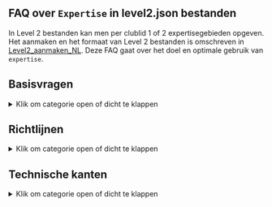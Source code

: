 ## FAQ over `Expertise` in level2.json bestanden

In Level 2 bestanden kan men per clublid 1 of 2 expertisegebieden opgeven.
Het aanmaken en het formaat van Level 2 bestanden is omschreven in
[Level2_aanmaken_NL](https://github.com/vdhamer/Photo-Club-Hub/blob/main/Photo%20Club%20Hub/Documentation/Level2_aanmaken_NL.md).
Deze FAQ gaat over het doel en optimale gebruik van `expertise`.

## Basisvragen

<details><summary>Klik om categorie open of dicht te klappen</summary></p>
<ul>

<li>

### Wat betekent `Expertise` hier?

<details><summary>Klik om antwoord open of dicht te klappen</summary></p>
Hiermee bedoelen we enkele soorten fotografie waar een fotograaf zichzelf in bekwaamd heeft.
Hiermee kan met zien dat b.v. Rob zich toespitsts op "Abstracte" fotografie. 
Het hoofddoel is om Rob en zijn werk eenvoudig te kunnen vinden door "abstract" of "abs" in te typen.
</details></p>

</li><li>

### Waar ziet een gebruiker de gemelde `expertises`?

<details><summary>Klik om antwoord open of dicht te klappen</summary></p>

1. In de HTML/web versie van de app, staan ze vermeld in een kolom "expertisegebieden" in de diverse tabellen met clubleden.
2. In de iOS versie zie je de beschikbare expertises bij iedere fotograaf op het `Portfolio` pagina.
3. In de iOS versie staan de beschikbare expertisegebieden helemaal onderaan de `Namenlijst` pagina.
   Om snel onderaan te komen, zoek op "expertise" of "zzz".
</p>

En op termijn komen er ook zoekfuncties bij:

1. In de HTML versie, moeten de getoonde expertises **klikbare links** worden. Dit brengt je naar een lijst met alle fotografen met die expertise.
2. In de iOS versie, kan men straks **zoeken** op expertisegebied door de eerste paar letters in te tikken in de zoekbalk.
Dus intypen van "zwart" reduceert de lijst tot fotografen die aan "zwart-wit" gekoppeld zijn.
Maar toont ook namen zoals "Kees de Zwart": deze zoekbalk zoekt zowel op naam en op expertise.
3. In de HTML versie, zou er een eigenlijk ook een **aparte pagina** moeten komen met een (klikbare) lijst met alle beschikbare expertisegebieden.
Hiermee kan je zien welke er zijn, wat hun uitleg is, en hoeveel fotografen ze vermeld hebben.  
</details></p>

</li><li>

### Wat is de bedoeling eigenlijk?

<details><summary>Klik om antwoord open of dicht te klappen</summary></p>
Stel dat er tien, honderd of zelfs duizend clubs meedoen met gemiddeld 15 leden.
Dan zijn er 150, 1500 of zelfs 15.000 fotografen bekend in de app. 
De app bevat zoekfuncties waarmee je op naam van de fotograaf kunt zoeken.
Hier vind je bekenden mee. Expertisegebieden laat je interessante fotografen op basis van hun specialismes.
</details></p>

</li><li>

### Hoeveel expertisegebieden per clublid?

<details><summary>Klik om antwoord open of dicht te klappen</summary></p>
Maximaal twee. Bij meer expertises gaat de app bewust een beetje moeilijk doen.</p>

De gedachte hierachter is dat een zoekopdracht net als bij Google Search vooral relevante resultaten oplevert. 
Mogelijk is niet allemaal de soort "architectuur" waar die je zocht. Maar we willen liefs hebben dat de portfolio's
van architectuurspecialisten vrij duidelijk dit specialism laten zien.
</details></p>

</li><li>

### Kan iemand ook nul Expertises hebben?

<details><summary>Klik om antwoord open of dicht te klappen</summary></p>
Ja. Dat kan drie goede redenen hebben:

1. Iemand heeft dus geen duidelijk specialisme ("if fotografeer wat ik zoal tegenkom").
2. Iemand wil - om wat voor reden dan ook - die informatie niet delen.
3. De informatie moet nog door de club nog verzameld en ingevoerd worden.

</details></p>

</li><li>

### Hoeveel en welke expertisegebieden zijn beschikbaar?

<details><summary>Klik om antwoord open of dicht te klappen</summary></p>
In de iOS versie van de app staat alle beschikbare expertisegebieden helemaal onderaan de `Namenlijst` pagina (zoek op "expertise" of "zzz").
Deze lijst is dynamisch (online opgehaald): het kan dat er volgende week een nieuw gebied bijgekomen is. Momenteel zijn het er ruim 20.</p>

De HTML versie krijgt wellicht een extra pagina met diezelfde lijst. 
Verder kan je de actuele lijst (in JSON formaat) [hier](https://github.com/vdhamer/Photo-Club-Hub/blob/main/JSON/root.level0.json) inzien.
</details></p>

</li></ul>

</details></p>

## Richtlijnen

<details><summary>Klik om categorie open of dicht te klappen</summary></p>
<ul>

<li>

### Mag mijn expertise veranderen op de tijd?

<details><summary>Klik om antwoord open of dicht te klappen</summary></p>
Zeker. De gekozen gebieden zijn bedoeld als huidige expertise.
"Ik deel vroeger veel aan macro" zou betekenen dat Macro van de lijst kan.

</details></p>

</li><li>

### Waarom max 2 expertisegebieden per persoon?

<details><summary>Klik om antwoord open of dicht te klappen</summary></p>
De gedachte is dat een zoekopdracht net als bij Google Search vooral relevante resultaten oplevert.
Mischien niet precies de soort "architectuur" waar je in geintereseerd bent.
Maar we willen voorkomen dat je bij een portfolio lang moet bladeren voordat je die enkele verdwaalde architectuurfoto's tegenkomt.</p>

Het is dus _niet_ de bedoeling dat de fotograaf tracht om al zijn werk in een groot aantal bakjes te vangen.
Veel "specialismes" neigt eigenlijk naar "geen expertisegebieden". En dat is ook een valide antwoord.
Sommige fotografen hebben nu eenmaal geen of nog geen herkenbaar specialisme.

</details></p>

</li><li>

### Hoeveel expertisegebieden komen er?

<details><summary>Klik om antwoord open of dicht te klappen</summary></p>
Dat moet blijken. Criteria:</p>

- Wikipedia gebieden t.a.v. fotografieonderwerp ("portret") of techniek ("zwart/wit") zijn hoe dan ook prima.
- Het moet vrij duidelijk zijn wat eronder valt.
- Liefst weinig overlap met bestaande gebieden. "Natuur" is b.v. onhandig als er ook "landschappen" en "wilde dieren" categorieën zijn.
- Er moeten meerdere beoefenaars te verwachten zijn. Maar het hoeven niet veel te zijn.
- Die beoefenaars moeten zichzelf als (amateur)fotografen zien. Bij een eventuele bespreking zou het om de fotografie en niet het gefotografeerde moeten gaan.

Naarmate er meer fotografen aan boord komen, zal de lijst geleidelijk groeien.
We willen proberen onder de 100 te blijven (ook bij veel fotografen) omdat dit anders problemen geeft met 
kiezen en gebruik van "vakjes" (architectuur vs kathedralen). 
</details></p>

</li><li>

### Fijnmazigheid?

<details><summary>Klik om antwoord open of dicht te klappen</summary></p>
Een klein expertisegebied met slechts een handjevol beoefenaars hoeft geen probleem te zijn.
Het is namelijk voor die beoefenaars en geinteresseerden juist extra waardevol. 
  
Dit is net als bij liefhebbers van bijzondere categorieen muziek of boeken.
Maar het is handig als het minimale overlap geeft met andere categorieën.
Het moet echter ook weer niet zo klein is dat er maar 1 persoon belangstelling in heeft. 

Een te grote expertisegebied ("buitenfotografie") levert minder waarde, en geeft kans op oplap met andere categorieën ("landschap", "street").
</details></p>

</li><li>

### Wie beheert de lijst met expertisegebieden?

<details><summary>Klik om antwoord open of dicht te klappen</summary></p>
Vooralsnog de maker(s) van de app. Het is echter een dienstverlening, en men moet voortdurend contact houden met gebruikers.
</details></p>

</li><li>

### Project versus specialisme?

<details><summary>Klik om antwoord open of dicht te klappen</summary></p>
Een langlopend project kan lijken op een expertise: iemand kan er bekend om zijn.
Maar er zijn verschillen: Het project is in principe van tijdelijke aard. 
En een expertise is vaak algemener en kan dus van pas komen bij meerdere projekten.
</details></p>

</li></ul>

</details></p>

## Technische kanten

<details><summary>Klik om categorie open of dicht te klappen</summary></p>
<ul>

<li>

### Meertalige weergave

<details><summary>Klik om antwoord open of dicht te klappen</summary></p>
Erkende expertisegebieden worden in de app weergegeven in het Nederlands of in het Engels.
Als een fotograaf gekoppeld is aan zwart-wit fotografie, wordt dat afhankelijk van omstandigheden als "Zwart-wit" of als "Black & White" weergegeven.
Als de app een onbekend expertisegebied tegenkomt, wordt er niet vertaald. En is er een waarschuwing te zien - mede omdat het en invoerfout kan zijn.
</details></p>

</li><li>

### Een-talige invoer

<details><summary>Klik om antwoord open of dicht te klappen</summary></p>
Bij het koppelen van expertisegebieden aan fotografen gebruik je meestal de Engelse term.
Maar die identificatie (`idString`) kan in principe afwijken van wat er in het Engels getoond wordt.
Dus strict genomen zijn er 3 benaming voor een expertisegebied:</p>

1. een identificatie zoals "Bird", gebruikt on aan te geven welk expertisegebied we bedoelen. Dit zal bijna altijd overeenkomen met (2), maar het hoeft niet:
2. een Engelse weergavetekst zoals "Birds", zoals het getoond wordt aan Engelstalige gebruikers.
3. een Nederlandse weergavetekst zoals "Vogels", zoals het getoond wordt aan Nederlandstalige gebruikers.

</details></p>

</li><li>

### Expertisegebieden en clubs?

<details><summary>Klik om antwoord open of dicht te klappen</summary></p>
Strikt genomen vindt de app dat de expertisegebieden aan een persoon hangen.
En dus niet afhankelijk zijn van de club waar de persoon lid is of was.</p>
  
Maar de expertisegebieden worden door clubs ingevoerd.
Dus een fijnproever kan zich afvragen: "als Jan lid is van Club 1 en Club 2, 
en de beide clubs iets anders invullen voor `Expertise` van Jan, wat doet de app?".

Goede vraag overigens! De lijsten van expertises van Jan vanuit beide clubs worden intern
samengevoegd. Als de lijsten identiek zijn, zie je daar niets van. Als maar een lijst gevuld is,
zie je dat. Als Club 1 meldt "Portret" + "Abstract", termijn Club 2 zegt "Abstract" + "Landschap",
dan gebruikt de app "Portret" + "Abstract" + "Landschap" aan de slag.

Als de gecombineerde lijst te lang is, en Jan nog steeds contact heeft met beide groepen,
mag Jan dat verder regelen. Bijvoorbeeld door de `expertises` bij 1 club weg te halen.
</details></p>

</li><li>

### Teveel expertisegebieden?

<details><summary>Klik om antwoord open of dicht te klappen</summary></p>
Bij 3 of meer expertisegebieden, toont de app "(Teveel Expertises)" op de plek van het 3e element.
Door het aan te raken of te klikken zie je dan een tijdelijke pop-up met de complete lijst met 3 of meer expertises.
Dit moet de club aanmoedigen om het te corrigeren.
</details></p>

</li><li>

### Fouten bij invoeren `expertises`?

<details><summary>Klik om antwoord open of dicht te klappen</summary></p>

Wat gebeurt als een Level 2 bestand een onbekende `expertise` bevat dat niet bekend is in de app?
Voorbeeld: ergens staat "Model" ipv b.v. "Portait".
De app toont dan "Model" - maar met een speciaal groen ikoon.
Het ikoon en bijbehorende 'tooltip' geven aan dat dit op dit moment geen officeele `expertise` is.
De app meldt expliciet dat daardoor geen vertalingen beschikbaar zijn: die zijn er alleen voor de reeds erkende expertisegebieden. 
Dit kan ertoe leiden dat de club de eventuele fout corrigeert of overschakelt naar een verwant erkend expertisegebied.
Maar andere uitkomst is dat "Model" op een gegeven moment gepromoveerd wordt tot een officiële `expertise`: het was zo gek nog niet.
Het groene ikoon en de waarschuwing verdwijnen dan automatisch zodra de app ziet dat "Model" inmiddels een officiële `expertise` is.
</details></p>

</li>
